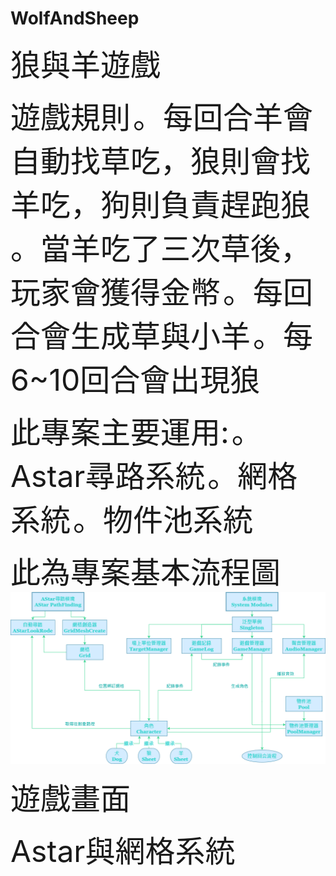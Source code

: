 # WolfAndSheep


<font size=16>狼與羊遊戲</font>

<font size=12>遊戲規則</font>
<font size=10>。每回合羊會自動找草吃，狼則會找羊吃，狗則負責趕跑狼</font>
<font size=10>。當羊吃了三次草後，玩家會獲得金幣</font>
<font size=10>。每回合會生成草與小羊</font>
<font size=10>。每6~10回合會出現狼</font>

<font size=12>此專案主要運用:</font>
<font size=10>。Astar尋路系統</font>
<font size=10>。網格系統</font>
<font size=10>。物件池系統</font>

<font size=10>此為專案基本流程圖</font>
![image](https://github.com/silent717120/WolfAndSheep/blob/main/Introduce/%E7%A8%8B%E5%BC%8F%E6%9E%B6%E6%A7%8B%E5%9C%96.png)

<font size=10>遊戲畫面</font>

<font size=10>Astar與網格系統</font>
